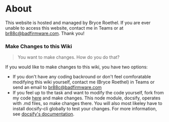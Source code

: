 # About

This website is hosted and managed by Bryce Roethel. If you are ever unable to access this website, contact me in Teams or at br88c@badfirmware.com. Thank you!

### Make Changes to this Wiki

> You want to make changes. How do you do that?

If you would like to make changes to this wiki, you have two options:

- If you don't have any coding backround or don't feel comforatable modifying this wiki yourself, contact me (Bryce Roethel) in Teams or send an email to br88c@badfirmware.com
- If you feel up to the task and want to modify the code yourself, fork from my code [here](https://github.com/BR88C/fairport-robotics-electronics-wiki) and make changes. This node module, docsify, operates with .md files, so make changes there. You will also most likeley have to install docsify-cli globally to test your changes. For more information, see [docsify's documentation](https://docsify.js.org/#/quickstart).